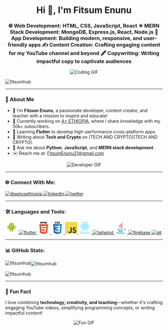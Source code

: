 <h1 align="center">Hi 👋, I'm Fitsum Enunu</h1>
<h3 align="center">🌐 Web Development: HTML, CSS, JavaScript, React ⚛️ MERN Stack Development: MongoDB, Express.js, React, Node.js 📱 App Development: Building modern, responsive, and user-friendly apps ✍️ Content Creation: Crafting engaging content for my YouTube channel and beyond 🖋️ Copywriting: Writing impactful copy to captivate audiences</h3>

<p align="center">
  <img src="https://media.giphy.com/media/xT9IgzoKnwFNmISR8I/giphy.gif" width="500" alt="Coding GIF" />
</p>

<p align="left"> 
  <img src="https://komarev.com/ghpvc/?username=fitsumhub&label=Profile%20views&color=0e75b6&style=flat" alt="fitsumhub" /> 
</p>

---

### 🌟 About Me  
- 🔭 I’m **Fitsum Enunu**, a passionate developer, content creator, and teacher with a mission to inspire and educate!  
- 🚀 Currently working on [A+ ETHIOPIA](https://www.youtube.com/@AplusEthiopia), where I share knowledge with my 50k+ subscribers.  
- 🌱 Learning **Flutter** to develop high-performance cross-platform apps.  
- 📝 Writing about **Tech and Crypto** on [TECH AND CRYPTO](TECH AND CRYPTO).  
- 💬 Ask me about **Python**, **JavaScript**, and **MERN stack development**.  
- ✉️ Reach me at: FitsumEnunu21@gmail.com  

<p align="center">
  <img src="https://media.giphy.com/media/L1R1tvI9svkIWwpVYr/giphy.gif" width="400" alt="Developer GIF" />
</p>

---

<h3 align="left">🌐 Connect With Me:</h3>
<p align="left">
  <a href="https://www.youtube.com/c/@aplusethiopia" target="blank">
    <img align="center" src="https://raw.githubusercontent.com/rahuldkjain/github-profile-readme-generator/master/src/images/icons/Social/youtube.svg" alt="@aplusethiopia" height="30" width="40" />
  </a>
  <a href="https://www.linkedin.com/in/fitsumhub/" target="blank">
    <img align="center" src="https://cdn.jsdelivr.net/npm/simple-icons@v3/icons/linkedin.svg" alt="linkedin" height="30" width="40" />
  </a>
  <a href="https://twitter.com/yourusername" target="blank">
    <img align="center" src="https://cdn.jsdelivr.net/npm/simple-icons@v3/icons/twitter.svg" alt="twitter" height="30" width="40" />
  </a>
</p>

---

<h3 align="left">🛠️ Languages and Tools:</h3>
<p align="left">
  <a href="https://developer.android.com" target="_blank" rel="noreferrer">
    <img src="https://raw.githubusercontent.com/devicons/devicon/master/icons/android/android-original-wordmark.svg" alt="android" width="40" height="40" />
  </a>
  <a href="https://flutter.dev" target="_blank" rel="noreferrer">
    <img src="https://www.vectorlogo.zone/logos/flutterio/flutterio-icon.svg" alt="flutter" width="40" height="40" />
  </a>
  <a href="https://www.w3schools.com/html/" target="_blank" rel="noreferrer">
    <img src="https://raw.githubusercontent.com/devicons/devicon/master/icons/html5/html5-original-wordmark.svg" alt="html5" width="40" height="40" />
  </a>
  <a href="https://www.w3schools.com/css/" target="_blank" rel="noreferrer">
    <img src="https://raw.githubusercontent.com/devicons/devicon/master/icons/css3/css3-original-wordmark.svg" alt="css3" width="40" height="40" />
  </a>
  <a href="https://developer.mozilla.org/en-US/docs/Web/JavaScript" target="_blank" rel="noreferrer">
    <img src="https://raw.githubusercontent.com/devicons/devicon/master/icons/javascript/javascript-original.svg" alt="javascript" width="40" height="40" />
  </a>
  <a href="https://reactjs.org/" target="_blank" rel="noreferrer">
    <img src="https://raw.githubusercontent.com/devicons/devicon/master/icons/react/react-original-wordmark.svg" alt="react" width="40" height="40" />
  </a>
  <a href="https://tailwindcss.com/" target="_blank" rel="noreferrer">
    <img src="https://www.vectorlogo.zone/logos/tailwindcss/tailwindcss-icon.svg" alt="tailwind" width="40" height="40" />
  </a>
  <a href="https://www.java.com" target="_blank" rel="noreferrer">
    <img src="https://raw.githubusercontent.com/devicons/devicon/master/icons/java/java-original.svg" alt="java" width="40" height="40" />
  </a>
  <a href="https://firebase.google.com/" target="_blank" rel="noreferrer">
    <img src="https://www.vectorlogo.zone/logos/firebase/firebase-icon.svg" alt="firebase" width="40" height="40" />
  </a>
  <a href="https://git-scm.com/" target="_blank" rel="noreferrer">
    <img src="https://www.vectorlogo.zone/logos/git-scm/git-scm-icon.svg" alt="git" width="40" height="40" />
  </a>
</p>

---

<h3 align="left">📊 GitHub Stats:</h3>
<p>
  <img align="left" src="https://github-readme-stats.vercel.app/api/top-langs?username=fitsumhub&show_icons=true&locale=en&layout=compact" alt="fitsumhub" />
</p>
<p>
  <img align="center" src="https://github-readme-stats.vercel.app/api?username=fitsumhub&show_icons=true&locale=en" alt="fitsumhub" />
</p>
<p>
  <img align="center" src="https://github-readme-streak-stats.herokuapp.com/?user=fitsumhub&" alt="fitsumhub" />
</p>

---

### 🌟 Fun Fact  
I love combining **technology, creativity, and teaching**—whether it's crafting engaging YouTube videos, simplifying programming concepts, or writing impactful content!  

<p align="center">
  <img src="https://media.giphy.com/media/26AHONQ79FdWZhAI0/giphy.gif" width="400" alt="Fun GIF" />
</p>
 

